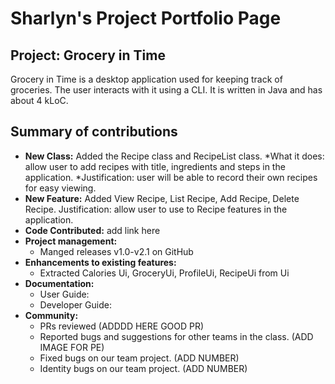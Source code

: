 # Sharlyn's Project Portfolio Page

## Project: Grocery in Time
Grocery in Time is a desktop application used for keeping track of groceries.
The user interacts with it using a CLI. It is written in Java and has about 4 kLoC.

## Summary of contributions
* **New Class:** Added the Recipe class and RecipeList class.
  *What it does: allow user to add recipes with title, ingredients and steps in the application.
  *Justification: user will be able to record their own recipes for easy viewing.
* **New Feature:** Added View Recipe, List Recipe, Add Recipe, Delete Recipe.
  Justification: allow user to use to Recipe features in the application.
* **Code Contributed:** add link here
* **Project management:** 
  * Manged releases v1.0-v2.1 on GitHub
* **Enhancements to existing features:** 
  * Extracted Calories Ui, GroceryUi, ProfileUi, RecipeUi from Ui
* **Documentation:**
  * User Guide:
  * Developer Guide:
* **Community:**
  * PRs reviewed (ADDDD HERE GOOD PR)
  * Reported bugs and suggestions for other teams in the class. (ADD IMAGE FOR PE)
  * Fixed bugs on our team project. (ADD NUMBER)
  * Identity bugs on our team project. (ADD NUMBER)
  
